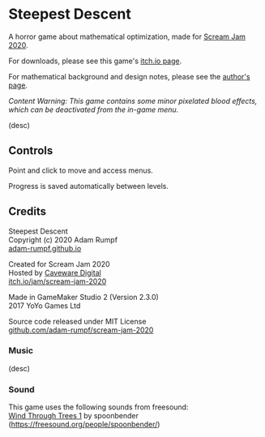 # Steepest Descent

A horror game about mathematical optimization, made for [Scream Jam 2020](https://itch.io/jam/scream-jam-2020).

For downloads, please see this game's [itch.io page](https://adam-rumpf.itch.io/steepest-descent).

For mathematical background and design notes, please see the [author's page](https://adam-rumpf.github.io/games/steepest_descent.html).

_Content Warning: This game contains some minor pixelated blood effects, which can be deactivated from the in-game menu._

(desc)

## Controls

Point and click to move and access menus.

Progress is saved automatically between levels.

## Credits

Steepest Descent  
Copyright (c) 2020 Adam Rumpf  
[adam-rumpf.github.io](https://adam-rumpf.github.io/)

Created for Scream Jam 2020  
Hosted by [Caveware Digital](https://caveware.itch.io/)  
[itch.io/jam/scream-jam-2020](https://itch.io/jam/scream-jam-2020)

Made in GameMaker Studio 2 (Version 2.3.0)  
2017 YoYo Games Ltd

Source code released under MIT License  
[github.com/adam-rumpf/scream-jam-2020](https://github.com/adam-rumpf/scream-jam-2020)

### Music

(desc)

### Sound

This game uses the following sounds from freesound:  
[Wind Through Trees 1](https://freesound.org/people/spoonbender/sounds/244939/) by spoonbender (https://freesound.org/people/spoonbender/)
